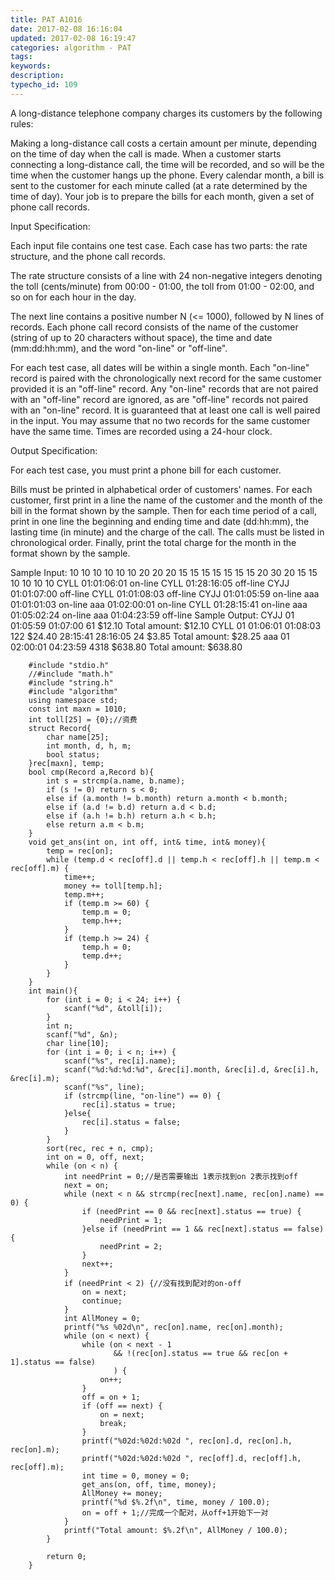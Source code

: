 ```yaml
---
title: PAT A1016
date: 2017-02-08 16:16:04
updated: 2017-02-08 16:19:47
categories: algorithm - PAT
tags: 
keywords:
description:
typecho_id: 109
---
```


A long-distance telephone company charges its customers by the following rules:

Making a long-distance call costs a certain amount per minute, depending on the time of day when the call is made. When a customer starts connecting a long-distance call, the time will be recorded, and so will be the time when the customer hangs up the phone. Every calendar month, a bill is sent to the customer for each minute called (at a rate determined by the time of day). Your job is to prepare the bills for each month, given a set of phone call records.

Input Specification:

Each input file contains one test case. Each case has two parts: the rate structure, and the phone call records.

The rate structure consists of a line with 24 non-negative integers denoting the toll (cents/minute) from 00:00 - 01:00, the toll from 01:00 - 02:00, and so on for each hour in the day.

The next line contains a positive number N (<= 1000), followed by N lines of records. Each phone call record consists of the name of the customer (string of up to 20 characters without space), the time and date (mm:dd:hh:mm), and the word "on-line" or "off-line".

For each test case, all dates will be within a single month. Each "on-line" record is paired with the chronologically next record for the same customer provided it is an "off-line" record. Any "on-line" records that are not paired with an "off-line" record are ignored, as are "off-line" records not paired with an "on-line" record. It is guaranteed that at least one call is well paired in the input. You may assume that no two records for the same customer have the same time. Times are recorded using a 24-hour clock.

Output Specification:

For each test case, you must print a phone bill for each customer.

Bills must be printed in alphabetical order of customers' names. For each customer, first print in a line the name of the customer and the month of the bill in the format shown by the sample. Then for each time period of a call, print in one line the beginning and ending time and date (dd:hh:mm), the lasting time (in minute) and the charge of the call. The calls must be listed in chronological order. Finally, print the total charge for the month in the format shown by the sample.

Sample Input:
10 10 10 10 10 10 20 20 20 15 15 15 15 15 15 15 20 30 20 15 15 10 10 10
10
CYLL 01:01:06:01 on-line
CYLL 01:28:16:05 off-line
CYJJ 01:01:07:00 off-line
CYLL 01:01:08:03 off-line
CYJJ 01:01:05:59 on-line
aaa 01:01:01:03 on-line
aaa 01:02:00:01 on-line
CYLL 01:28:15:41 on-line
aaa 01:05:02:24 on-line
aaa 01:04:23:59 off-line
Sample Output:
CYJJ 01
01:05:59 01:07:00 61 $12.10
Total amount: $12.10
CYLL 01
01:06:01 01:08:03 122 $24.40
28:15:41 28:16:05 24 $3.85
Total amount: $28.25
aaa 01
02:00:01 04:23:59 4318 $638.80
Total amount: $638.80
```
    #include "stdio.h"
    //#include "math.h"
    #include "string.h"
    #include "algorithm"
    using namespace std;
    const int maxn = 1010;
    int toll[25] = {0};//资费
    struct Record{
        char name[25];
        int month, d, h, m;
        bool status;
    }rec[maxn], temp;
    bool cmp(Record a,Record b){
        int s = strcmp(a.name, b.name);
        if (s != 0) return s < 0;
        else if (a.month != b.month) return a.month < b.month;
        else if (a.d != b.d) return a.d < b.d;
        else if (a.h != b.h) return a.h < b.h;
        else return a.m < b.m;
    }
    void get_ans(int on, int off, int& time, int& money){
        temp = rec[on];
        while (temp.d < rec[off].d || temp.h < rec[off].h || temp.m < rec[off].m) {
            time++;
            money += toll[temp.h];
            temp.m++;
            if (temp.m >= 60) {
                temp.m = 0;
                temp.h++;
            }
            if (temp.h >= 24) {
                temp.h = 0;
                temp.d++;
            }
        }
    }
    int main(){
        for (int i = 0; i < 24; i++) {
            scanf("%d", &toll[i]);
        }
        int n;
        scanf("%d", &n);
        char line[10];
        for (int i = 0; i < n; i++) {
            scanf("%s", rec[i].name);
            scanf("%d:%d:%d:%d", &rec[i].month, &rec[i].d, &rec[i].h, &rec[i].m);
            scanf("%s", line);
            if (strcmp(line, "on-line") == 0) {
                rec[i].status = true;
            }else{
                rec[i].status = false;
            }
        }
        sort(rec, rec + n, cmp);
        int on = 0, off, next;
        while (on < n) {
            int needPrint = 0;//是否需要输出 1表示找到on 2表示找到off
            next = on;
            while (next < n && strcmp(rec[next].name, rec[on].name) == 0) {
                if (needPrint == 0 && rec[next].status == true) {
                    needPrint = 1;
                }else if (needPrint == 1 && rec[next].status == false){
                    needPrint = 2;
                }
                next++;
            }
            if (needPrint < 2) {//没有找到配对的on-off
                on = next;
                continue;
            }
            int AllMoney = 0;
            printf("%s %02d\n", rec[on].name, rec[on].month);
            while (on < next) {
                while (on < next - 1
                       && !(rec[on].status == true && rec[on + 1].status == false)
                       ) {
                    on++;
                }
                off = on + 1;
                if (off == next) {
                    on = next;
                    break;
                }
                printf("%02d:%02d:%02d ", rec[on].d, rec[on].h, rec[on].m);
                printf("%02d:%02d:%02d ", rec[off].d, rec[off].h, rec[off].m);
                int time = 0, money = 0;
                get_ans(on, off, time, money);
                AllMoney += money;
                printf("%d $%.2f\n", time, money / 100.0);
                on = off + 1;//完成一个配对，从off+1开始下一对
            }
            printf("Total amount: $%.2f\n", AllMoney / 100.0);
        }
        
        return 0;
    }
```